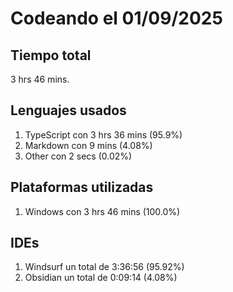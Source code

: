 # Codeando el 01/09/2025

## Tiempo total
3 hrs 46 mins.

## Lenguajes usados
1. TypeScript con 3 hrs 36 mins (95.9%)
1. Markdown con 9 mins (4.08%)
1. Other con 2 secs (0.02%)

## Plataformas utilizadas
1. Windows con 3 hrs 46 mins (100.0%)

## IDEs
1. Windsurf un total de 3:36:56 (95.92%)
1. Obsidian un total de 0:09:14 (4.08%)
